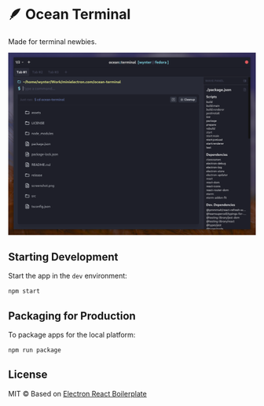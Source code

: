 # 🪶 Ocean Terminal

Made for terminal newbies.

<img src="/screenshot-v0.0.3.png" alt="Ocean Terminal" />

## Starting Development

Start the app in the `dev` environment:

```bash
npm start
```

## Packaging for Production

To package apps for the local platform:

```bash
npm run package
```

## License

MIT © Based on [Electron React Boilerplate](https://github.com/electron-react-boilerplate)
